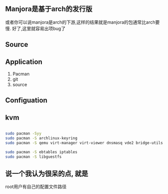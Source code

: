 
## Manjora是基于arch的发行版 

或者你可以说manjora是arch的下游,这样的结果就是manjora的包通常比arch要慢. 
好了,这里就容易出项bug了
## Source 


## Application 


1. Pacman 
2. git 
3. source 



## Configuation



## kvm 

```bash

sudo pacman -Syy
sudo pacman -S archlinux-keyring
sudo pacman -S qemu virt-manager virt-viewer dnsmasq vde2 bridge-utils openbsd-netcat dmidecode

sudo pacman -S ebtables iptables
sudo pacman -S libguestfs

```




## 说一个我认为很呆的点, 就是 
root用户有自己的配置文件路径
